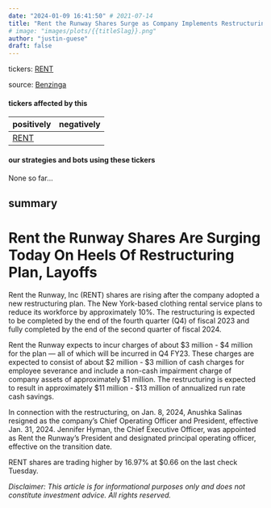 ```yaml
---
date: "2024-01-09 16:41:50" # 2021-07-14
title: "Rent the Runway Shares Surge as Company Implements Restructuring Plan, Cuts Workforce by 10%"
# image: "images/plots/{{titleSlag}}.png"
author: "justin-guese"
draft: false
---
```

tickers: <a href='https://finance.yahoo.com/quote/RENT' target='_blank'>RENT</a> 

source: <a href='https://www.benzinga.com/news/24/01/36559532/rent-the-runway-shares-are-surging-today-on-heels-of-restructuring-plan-layoffs' target='_blank'>Benzinga</a>

#### tickers affected by this

| positively | negatively |
|------------|------------
| <a href='https://finance.yahoo.com/quote/RENT' target='_blank'>RENT</a> |  |

#### our strategies and bots using these tickers

None so far...

## summary

# Rent the Runway Shares Are Surging Today On Heels Of Restructuring Plan, Layoffs

Rent the Runway, Inc (RENT) shares are rising after the company adopted a new restructuring plan. The New York-based clothing rental service plans to reduce its workforce by approximately 10%. The restructuring is expected to be completed by the end of the fourth quarter (Q4) of fiscal 2023 and fully completed by the end of the second quarter of fiscal 2024.

Rent the Runway expects to incur charges of about $3 million - $4 million for the plan — all of which will be incurred in Q4 FY23. These charges are expected to consist of about $2 million - $3 million of cash charges for employee severance and include a non-cash impairment charge of company assets of approximately $1 million. The restructuring is expected to result in approximately $11 million - $13 million of annualized run rate cash savings.

In connection with the restructuring, on Jan. 8, 2024, Anushka Salinas resigned as the company’s Chief Operating Officer and President, effective Jan. 31, 2024. Jennifer Hyman, the Chief Executive Officer, was appointed as Rent the Runway’s President and designated principal operating officer, effective on the transition date.

RENT shares are trading higher by 16.97% at $0.66 on the last check Tuesday.

*Disclaimer: This article is for informational purposes only and does not constitute investment advice. All rights reserved.*